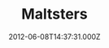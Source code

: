 ---
date: 2012-06-08T14:37:31.000Z
title: Maltsters
latitude: 52.677489402590375
longitude: 1.4889315336420912
url: http://www.ranworthmaltsters.com
category: checkin
---